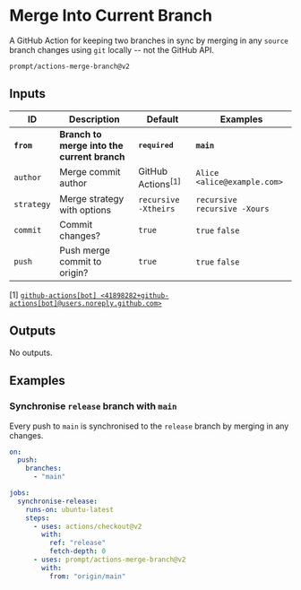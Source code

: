 # Merge Into Current Branch

A GitHub Action for keeping two branches in sync by merging in any `source`
branch changes using `git` locally -- not the GitHub API.

```
prompt/actions-merge-branch@v2
```

## Inputs

| ID | Description | Default | Examples |
| ---- | ----------- | ------- | -------- |
| **`from`** | **Branch to merge into the current branch** | **<kbd>required</kbd>** | **`main`** |
| `author` | Merge commit author | GitHub Actions<sup>[1]</sup> | `Alice <alice@example.com>` |
| `strategy` | Merge strategy with options | `recursive -Xtheirs` | `recursive`<br/>`recursive -Xours` |
| `commit` | Commit changes? | `true` | `true` `false` |
| `push` | Push merge commit to origin? | `true` | `true` `false` |

[1] [`github-actions[bot] <41898282+github-actions[bot]@users.noreply.github.com>`][users/github-actions]

## Outputs

No outputs.

## Examples

### Synchronise `release` branch with `main`

Every push to `main` is synchronised to the `release` branch by merging in any
changes.

```yaml
on:
  push:
    branches:
      - "main"

jobs:
  synchronise-release:
    runs-on: ubuntu-latest
    steps:
      - uses: actions/checkout@v2
        with:
          ref: "release"
          fetch-depth: 0
      - uses: prompt/actions-merge-branch@v2
        with:
          from: "origin/main"
```

[users/github-actions]: https://api.github.com/users/github-actions%5Bbot%5D
